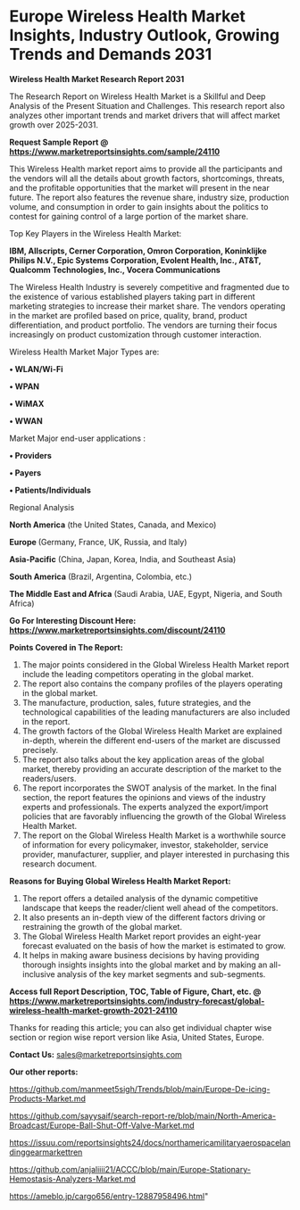 # Europe Wireless Health Market Insights, Industry Outlook, Growing Trends and Demands 2031

<strong>Wireless Health Market Research Report 2031</strong>

The Research Report on Wireless Health Market is a Skillful and Deep Analysis of the Present Situation and Challenges. This research report also analyzes other important trends and market drivers that will affect market growth over 2025-2031.

<strong>Request Sample Report @ <a href=https://www.marketreportsinsights.com/sample/24110>https://www.marketreportsinsights.com/sample/24110</a></strong>

This Wireless Health market report aims to provide all the participants and the vendors will all the details about growth factors, shortcomings, threats, and the profitable opportunities that the market will present in the near future. The report also features the revenue share, industry size, production volume, and consumption in order to gain insights about the politics to contest for gaining control of a large portion of the market share.

Top Key Players in the Wireless Health Market:

<strong>IBM, Allscripts, Cerner Corporation, Omron Corporation, Koninklijke Philips N.V., Epic Systems Corporation, Evolent Health, Inc., AT&T, Qualcomm Technologies, Inc., Vocera Communications</strong>

The Wireless Health Industry is severely competitive and fragmented due to the existence of various established players taking part in different marketing strategies to increase their market share. The vendors operating in the market are profiled based on price, quality, brand, product differentiation, and product portfolio. The vendors are turning their focus increasingly on product customization through customer interaction.

Wireless Health Market Major Types are:

<strong>• WLAN/Wi-Fi

• WPAN

• WiMAX

• WWAN</strong>

Market Major end-user applications :

<strong>• Providers

• Payers

• Patients/Individuals</strong>

Regional Analysis

</u><strong><b>North America</b></strong> (the United States, Canada, and Mexico)

<strong><b>Europe </b></strong>(Germany, France, UK, Russia, and Italy)

<strong><b>Asia-Pacific</b></strong> (China, Japan, Korea, India, and Southeast Asia)

<strong><b>South America</b></strong> (Brazil, Argentina, Colombia, etc.)

<strong><b>The Middle East and Africa</b></strong> (Saudi Arabia, UAE, Egypt, Nigeria, and South Africa)

<strong>Go For Interesting Discount Here: <a href=https://www.marketreportsinsights.com/discount/24110>https://www.marketreportsinsights.com/discount/24110</a></strong>

<strong>Points Covered in The Report:</strong>
<ol>
  <li>The major points considered in the Global Wireless Health Market report include the leading competitors operating in the global market.</li>
  <li>The report also contains the company profiles of the players operating in the global market.</li>
  <li>The manufacture, production, sales, future strategies, and the technological capabilities of the leading manufacturers are also included in the report.</li>
  <li>The growth factors of the Global Wireless Health Market are explained in-depth, wherein the different end-users of the market are discussed precisely.</li>
  <li>The report also talks about the key application areas of the global market, thereby providing an accurate description of the market to the readers/users.</li>
  <li>The report incorporates the SWOT analysis of the market. In the final section, the report features the opinions and views of the industry experts and professionals. The experts analyzed the export/import policies that are favorably influencing the growth of the Global Wireless Health Market.</li>
  <li>The report on the Global Wireless Health Market is a worthwhile source of information for every policymaker, investor, stakeholder, service provider, manufacturer, supplier, and player interested in purchasing this research document.</li>
</ol>
<strong>Reasons for Buying Global Wireless Health Market Report:</strong>

<ol>
  <li>The report offers a detailed analysis of the dynamic competitive landscape that keeps the reader/client well ahead of the competitors.</li>
  <li>It also presents an in-depth view of the different factors driving or restraining the growth of the global market.</li>
  <li>The Global Wireless Health Market report provides an eight-year forecast evaluated on the basis of how the market is estimated to grow.</li>
  <li>It helps in making aware business decisions by having providing thorough insights insights into the global market and by making an all-inclusive analysis of the key market segments and sub-segments.</li>
</ol>
<strong>Access full Report Description, TOC, Table of Figure, Chart, etc. @ <a href=https://www.marketreportsinsights.com/industry-forecast/global-wireless-health-market-growth-2021-24110>https://www.marketreportsinsights.com/industry-forecast/global-wireless-health-market-growth-2021-24110</a></strong>


Thanks for reading this article; you can also get individual chapter wise section or region wise report version like Asia, United States, Europe.

<strong>Contact Us:</strong>
sales@marketreportsinsights.com

<strong>Our other reports:</strong>

<a href=https://github.com/manmeet5sigh/Trends/blob/main/Europe-De-icing-Products-Market.md>https://github.com/manmeet5sigh/Trends/blob/main/Europe-De-icing-Products-Market.md</a>

<a href=https://github.com/sayysaif/search-report-re/blob/main/North-America-Broadcast/Europe-Ball-Shut-Off-Valve-Market.md>https://github.com/sayysaif/search-report-re/blob/main/North-America-Broadcast/Europe-Ball-Shut-Off-Valve-Market.md</a>

<a href=https://issuu.com/reportsinsights24/docs/northamericamilitaryaerospacelandinggearmarkettren>https://issuu.com/reportsinsights24/docs/northamericamilitaryaerospacelandinggearmarkettren</a>

<a href=https://github.com/anjaliiii21/ACCC/blob/main/Europe-Stationary-Hemostasis-Analyzers-Market.md>https://github.com/anjaliiii21/ACCC/blob/main/Europe-Stationary-Hemostasis-Analyzers-Market.md</a>

<a href=https://ameblo.jp/cargo656/entry-12887958496.html>https://ameblo.jp/cargo656/entry-12887958496.html</a>"
